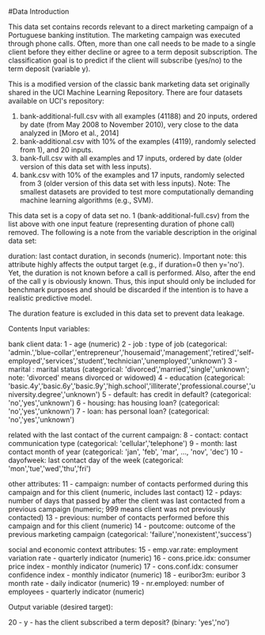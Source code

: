 #Data Introduction


This data set contains records relevant to a direct marketing campaign of a Portuguese banking institution. The marketing campaign was executed through phone calls. Often, more than one call needs to be made to a single client before they either decline or agree to a term deposit subscription. The classification goal is to predict if the client will subscribe (yes/no) to the term deposit (variable y).

This is a modified version of the classic bank marketing data set originally shared in the UCI Machine Learning Repository. There are four datasets available on UCI's repository:
1) bank-additional-full.csv with all examples (41188) and 20 inputs, ordered by date (from May 2008 to November 2010), very close to the data analyzed in [Moro et al., 2014]
2) bank-additional.csv with 10% of the examples (4119), randomly selected from 1), and 20 inputs.
3) bank-full.csv with all examples and 17 inputs, ordered by date (older version of this data set with less inputs).
4) bank.csv with 10% of the examples and 17 inputs, randomly selected from 3 (older version of this data set with less inputs).
Note: The smallest datasets are provided to test more computationally demanding machine learning algorithms (e.g., SVM).

This data set is a copy of data set no. 1 (bank-additional-full.csv) from the list above with one input feature (representing duration of phone call) removed. The following is a note from the variable description in the original data set:

duration: last contact duration, in seconds (numeric). Important note: this attribute highly affects the output target (e.g., if duration=0 then y='no'). Yet, the duration is not known before a call is performed. Also, after the end of the call y is obviously known. Thus, this input should only be included for benchmark purposes and should be discarded if the intention is to have a realistic predictive model.

The duration feature is excluded in this data set to prevent data leakage.

Contents
Input variables:

bank client data:
1 - age (numeric)
2 - job : type of job (categorical: 'admin.','blue-collar','entrepreneur','housemaid','management','retired','self-employed','services','student','technician','unemployed','unknown')
3 - marital : marital status (categorical: 'divorced','married','single','unknown'; note: 'divorced' means divorced or widowed)
4 - education (categorical: 'basic.4y','basic.6y','basic.9y','high.school','illiterate','professional.course','university.degree','unknown')
5 - default: has credit in default? (categorical: 'no','yes','unknown')
6 - housing: has housing loan? (categorical: 'no','yes','unknown')
7 - loan: has personal loan? (categorical: 'no','yes','unknown')

related with the last contact of the current campaign:
8 - contact: contact communication type (categorical: 'cellular','telephone')
9 - month: last contact month of year (categorical: 'jan', 'feb', 'mar', …, 'nov', 'dec')
10 - dayofweek: last contact day of the week (categorical: 'mon','tue','wed','thu','fri')

other attributes:
11 - campaign: number of contacts performed during this campaign and for this client (numeric, includes last contact)
12 - pdays: number of days that passed by after the client was last contacted from a previous campaign (numeric; 999 means client was not previously contacted)
13 - previous: number of contacts performed before this campaign and for this client (numeric)
14 - poutcome: outcome of the previous marketing campaign (categorical: 'failure','nonexistent','success')

social and economic context attributes:
15 - emp.var.rate: employment variation rate - quarterly indicator (numeric)
16 - cons.price.idx: consumer price index - monthly indicator (numeric)
17 - cons.conf.idx: consumer confidence index - monthly indicator (numeric)
18 - euribor3m: euribor 3 month rate - daily indicator (numeric)
19 - nr.employed: number of employees - quarterly indicator (numeric)

Output variable (desired target):

20 - y - has the client subscribed a term deposit? (binary: 'yes','no')
